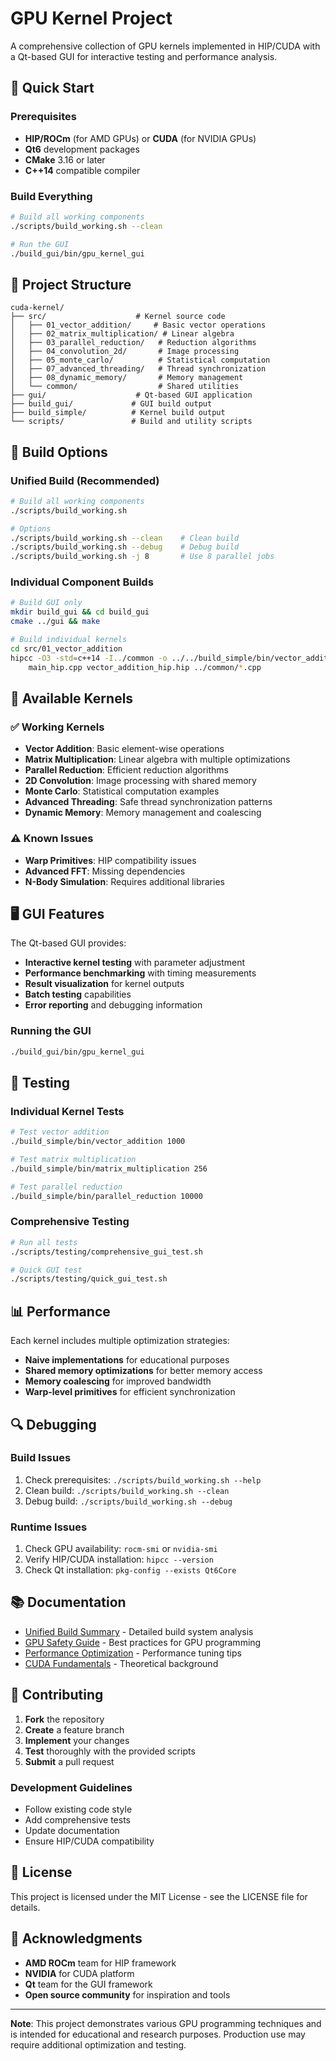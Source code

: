 # GPU Kernel Project

A comprehensive collection of GPU kernels implemented in HIP/CUDA with a Qt-based GUI for interactive testing and performance analysis.

## 🚀 Quick Start

### Prerequisites
- **HIP/ROCm** (for AMD GPUs) or **CUDA** (for NVIDIA GPUs)
- **Qt6** development packages
- **CMake** 3.16 or later
- **C++14** compatible compiler

### Build Everything
```bash
# Build all working components
./scripts/build_working.sh --clean

# Run the GUI
./build_gui/bin/gpu_kernel_gui
```

## 📁 Project Structure

```
cuda-kernel/
├── src/                    # Kernel source code
│   ├── 01_vector_addition/     # Basic vector operations
│   ├── 02_matrix_multiplication/ # Linear algebra
│   ├── 03_parallel_reduction/   # Reduction algorithms
│   ├── 04_convolution_2d/       # Image processing
│   ├── 05_monte_carlo/          # Statistical computation
│   ├── 07_advanced_threading/   # Thread synchronization
│   ├── 08_dynamic_memory/       # Memory management
│   └── common/                  # Shared utilities
├── gui/                    # Qt-based GUI application
├── build_gui/             # GUI build output
├── build_simple/          # Kernel build output
└── scripts/               # Build and utility scripts
```

## 🔧 Build Options

### Unified Build (Recommended)
```bash
# Build all working components
./scripts/build_working.sh

# Options
./scripts/build_working.sh --clean    # Clean build
./scripts/build_working.sh --debug    # Debug build
./scripts/build_working.sh -j 8       # Use 8 parallel jobs
```

### Individual Component Builds
```bash
# Build GUI only
mkdir build_gui && cd build_gui
cmake ../gui && make

# Build individual kernels
cd src/01_vector_addition
hipcc -O3 -std=c++14 -I../common -o ../../build_simple/bin/vector_addition \
    main_hip.cpp vector_addition_hip.hip ../common/*.cpp
```

## 🎯 Available Kernels

### ✅ Working Kernels
- **Vector Addition**: Basic element-wise operations
- **Matrix Multiplication**: Linear algebra with multiple optimizations
- **Parallel Reduction**: Efficient reduction algorithms
- **2D Convolution**: Image processing with shared memory
- **Monte Carlo**: Statistical computation examples
- **Advanced Threading**: Safe thread synchronization patterns
- **Dynamic Memory**: Memory management and coalescing

### ⚠️ Known Issues
- **Warp Primitives**: HIP compatibility issues
- **Advanced FFT**: Missing dependencies
- **N-Body Simulation**: Requires additional libraries

## 🖥️ GUI Features

The Qt-based GUI provides:
- **Interactive kernel testing** with parameter adjustment
- **Performance benchmarking** with timing measurements
- **Result visualization** for kernel outputs
- **Batch testing** capabilities
- **Error reporting** and debugging information

### Running the GUI
```bash
./build_gui/bin/gpu_kernel_gui
```

## 🧪 Testing

### Individual Kernel Tests
```bash
# Test vector addition
./build_simple/bin/vector_addition 1000

# Test matrix multiplication
./build_simple/bin/matrix_multiplication 256

# Test parallel reduction
./build_simple/bin/parallel_reduction 10000
```

### Comprehensive Testing
```bash
# Run all tests
./scripts/testing/comprehensive_gui_test.sh

# Quick GUI test
./scripts/testing/quick_gui_test.sh
```

## 📊 Performance

Each kernel includes multiple optimization strategies:
- **Naive implementations** for educational purposes
- **Shared memory optimizations** for better memory access
- **Memory coalescing** for improved bandwidth
- **Warp-level primitives** for efficient synchronization

## 🔍 Debugging

### Build Issues
1. Check prerequisites: `./scripts/build_working.sh --help`
2. Clean build: `./scripts/build_working.sh --clean`
3. Debug build: `./scripts/build_working.sh --debug`

### Runtime Issues
1. Check GPU availability: `rocm-smi` or `nvidia-smi`
2. Verify HIP/CUDA installation: `hipcc --version`
3. Check Qt installation: `pkg-config --exists Qt6Core`

## 📚 Documentation

- [Unified Build Summary](UNIFIED_BUILD_SUMMARY.md) - Detailed build system analysis
- [GPU Safety Guide](docs/GPU_SAFETY_GUIDE.md) - Best practices for GPU programming
- [Performance Optimization](docs/performance/optimization-guide.md) - Performance tuning tips
- [CUDA Fundamentals](docs/theory/cuda-fundamentals.md) - Theoretical background

## 🤝 Contributing

1. **Fork** the repository
2. **Create** a feature branch
3. **Implement** your changes
4. **Test** thoroughly with the provided scripts
5. **Submit** a pull request

### Development Guidelines
- Follow existing code style
- Add comprehensive tests
- Update documentation
- Ensure HIP/CUDA compatibility

## 📄 License

This project is licensed under the MIT License - see the LICENSE file for details.

## 🙏 Acknowledgments

- **AMD ROCm** team for HIP framework
- **NVIDIA** for CUDA platform
- **Qt** team for the GUI framework
- **Open source community** for inspiration and tools

---

**Note**: This project demonstrates various GPU programming techniques and is intended for educational and research purposes. Production use may require additional optimization and testing.
